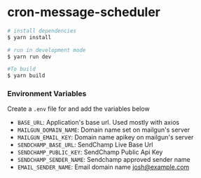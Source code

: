# cron-message-scheduler

```bash
# install dependencies
$ yarn install

# run in development mode
$ yarn run dev

#To build 
$ yarn build

```

### Environment Variables

Create a `.env` file for and add the variables below

- `BASE_URL`: Application's base url. Used mostly with axios
- `MAILGUN_DOMAIN_NAME`: Domain name set on mailgun's server
- `MAILGUN_EMAIL_KEY`: Domain name apikey on mailgun's server
- `SENDCHAMP_BASE_URL`: SendChamp Live Base Url 
- `SENDCHAMP_PUBLIC_KEY`: SendChamp Public Api Key
- `SENDCHAMP_SENDER_NAME`: Sendchamp approved sender name 
- `EMAIL_SENDER_NAME`: Email domain name josh@example.com

